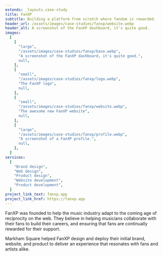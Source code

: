 ```yaml
---
extends: _layouts.case-study
title: FanXP
subtitle: Building a platform from scratch where fandom is rewarded.
header_url: /assets/images/case-studies/fanxp/website.webp
header_alt: A screenshot of the FanXP dashboard, it's quite good.
images:
  [
    [
      "large",
      "/assets/images/case-studies/fanxp/base.webp",
      "A screenshot of the FanXP dashboard, it's quite good.",
      null,
    ],
    [
      "small",
      "/assets/images/case-studies/fanxp/logo.webp",
      "The FanXP logo",
      null,
    ],
    [
      "small",
      "/assets/images/case-studies/fanxp/website.webp",
      "The awesome new FanXP website",
      null,
    ],
    [
      "large",
      "/assets/images/case-studies/fanxp/profile.webp",
      "A screenshot of a FanXP profile.",
      null,
    ],
  ]
services:
  [
    "Brand design",
    "Web design",
    "Product design",
    "Website development",
    "Product development",
  ]
project_link_text: fanxp.app
project_link_href: https://fanxp.app
---
```


FanXP was founded to help the music industry adapt to the coming age of reciprocity on the web. They believe in helping musicians collaborate with their fans to build their careers, and ensuring that fans are continually rewarded for their support.

Markham Square helped FanXP design and deploy their initial brand, website, and product to deliver an experience that resonates with fans and artists alike.
